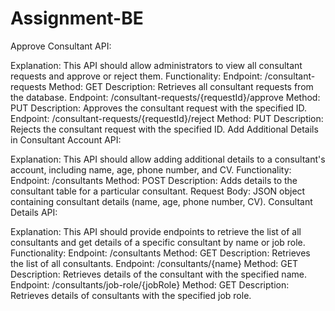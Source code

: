 # Assignment-BE

Approve Consultant API:

Explanation: This API should allow administrators to view all consultant requests and approve or reject them.
Functionality:
Endpoint: /consultant-requests
Method: GET
Description: Retrieves all consultant requests from the database.
Endpoint: /consultant-requests/{requestId}/approve
Method: PUT
Description: Approves the consultant request with the specified ID.
Endpoint: /consultant-requests/{requestId}/reject
Method: PUT
Description: Rejects the consultant request with the specified ID.
Add Additional Details in Consultant Account API:

Explanation: This API should allow adding additional details to a consultant's account, including name, age, phone number, and CV.
Functionality:
Endpoint: /consultants
Method: POST
Description: Adds details to the consultant table for a particular consultant.
Request Body: JSON object containing consultant details (name, age, phone number, CV).
Consultant Details API:

Explanation: This API should provide endpoints to retrieve the list of all consultants and get details of a specific consultant by name or job role.
Functionality:
Endpoint: /consultants
Method: GET
Description: Retrieves the list of all consultants.
Endpoint: /consultants/{name}
Method: GET
Description: Retrieves details of the consultant with the specified name.
Endpoint: /consultants/job-role/{jobRole}
Method: GET
Description: Retrieves details of consultants with the specified job role.

